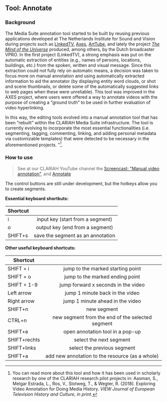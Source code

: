 ## Tool: Annotate

### Background

The Media Suite annotation tool started to be built by reusing previous applications developed at The Netherlands Institute for Sound and Vision during projects such as [LinkedTV](https://www.linkedtv.eu/), [Axes](http://www.axes-project.eu/), [ArtTube](http://www.arttube.nl/), and lately the project *[The Mind of the Universe](http://themindoftheuniverse.org/explore)* produced, among others, by the Dutch broadcaster VPRO. In the first project (LinkedTV), a strong emphasis was put on the automatic extraction of entities (e.g., names of persons, locations, buildings, etc.) from the spoken, written and visual message. Since this extraction could not fully rely on automatic means, a decision was taken to focus more on manual annotation and using automatically extracted information to aid the annotator (by displaying entity word clouds, or shot and scene thumbnails, or delete some of the automatically suggested links to web pages when these were unreliable). This tool was improved in the AXES project, where users were offered a way to annotate videos with the purpose of creating a “ground truth” to be used in further evaluation of video hyperlinking. 

In this way, the editing tools evolved into a manual annotation tool that has been “rebuilt” within the CLARIAH Media Suite infrastructure. The tool is currently evolving to incorporate the most essential functionalities (i.e. segmenting, tagging, commenting, linking, and adding personal metadata via customizable templates) that were detected to be necessary in the aforementioned projects. "[^1].

[^1]: You can read more about this tool and how it has been used in scholarly research by one of the CLARIAH research pilot projects in:  Aasman, S., Melgar Estrada, L., Ros, V., Slotweg, T., & Wegter, R. (2018). Exploring Video Annotation for Doing Media History. *VIEW Journal of European Television History and Culture*, *in print*. 

### How to use

> See at our CLARIAH YouTube channel the [Screencast: "Manual video annotation"](https://www.youtube.com/watch?v=KL-YXK856OQ&t=157s), and [Annotate](https://www.youtube.com/watch?v=el5QzQgh58g&t=2s)

The control buttons are still under development, but the hotkeys allow you to create segments.

**Essential keyboard shortkuts:**

| Shortcut        |                                   |
| -------------   |:---------------------------------:|
| i               | input key (start from a segment)  |
| o               | output key (end from a segment)   |
| SHIFT+s         | save the segment as an annotation |


**Other useful keyboard shortcuts:**

| Shortcut        |                                                  |
| -------------   |:------------------------------------------------:|
| SHIFT + i       | jump to the marked starting point                |
| SHIFT + o       | jump to the marked ending point                  |
| SHIFT + 1-9     | jump forward x seconds in the video              |
| Left arrow      | jump 1 minute back in the video                  |
| Right arrow     | jump 1 minute ahead in the video                 |
| SHIFT+n         | new segment                                      |
| CTRL+n          | new segment from the end of the selected segment |
| SHIFT+e         | open annotation tool in a pop-up                 |
|SHIFT+rechts     | select the next segment                          |
|SHIFT+links      | select the previous segment                      |
|SHIFT+a          | add new annotation to the resource (as a whole)  |
